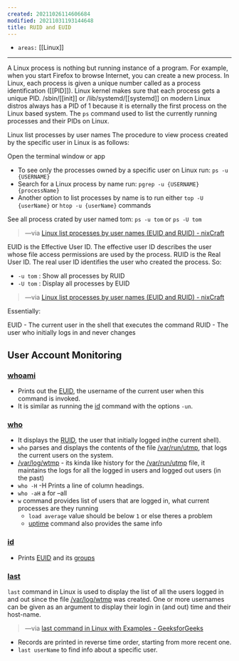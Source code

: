 ```yaml
---
created: 20211026114606684
modified: 20211031193144648
title: RUID and EUID
---
```


- `areas:` [[Linux]]

---

A Linux process is nothing but running instance of a program. For example, when you start Firefox to browse Internet, you can create a new process. In Linux, each process is given a unique number called as a process identification ([[PID]]). Linux kernel makes sure that each process gets a unique PID. /sbin/[[init]] or /lib/systemd/[[systemd]] on modern Linux distros always has a PID of 1 because it is eternally the first process on the Linux based system. The `ps` command used to list the currently running processes and their PIDs on Linux.

Linux list processes by user names
The procedure to view process created by the specific user in Linux is as follows:

Open the terminal window or app

- To see only the processes owned by a specific user on Linux run: `ps -u {USERNAME}`
- Search for a Linux process by name run: `pgrep -u {USERNAME} {processName}`
- Another option to list processes by name is to run either `top -U {userName}` or `htop -u {userName}` commands

See all process crated by user named tom:
`ps -u tom` or `ps -U tom`

> —via [Linux list processes by user names (EUID and RUID) - nixCraft](https://www.cyberciti.biz/faq/linux-list-processes-by-user-names-euid-and-ruid/)

EUID is the Effective User ID. The effective user ID describes the user whose file access permissions are used by the process. RUID is the Real User ID. The real user ID identifies the user who created the process. So:

- `-u tom` : Show all processes by RUID
- `-U tom` : Display all processes by EUID

> —via [Linux list processes by user names (EUID and RUID) - nixCraft](https://www.cyberciti.biz/faq/linux-list-processes-by-user-names-euid-and-ruid/)

Essentially:

EUID - The current user in the shell that executes the command
RUID - The user who initially logs in and never changes

## User Account Monitoring

### [whoami](#whoami)

- Prints out the [EUID](#RUID%20and%20EUID), the username of the current user when this command is invoked.
- It is similar as running the [id](#id) command with the options `-un`.

### [who](#who)

- It displays the [RUID](#RUID%20and%20EUID), the user that initially logged in(the current shell).
- `who` parses and displays the contents of the file [/var/run/utmp](#%2Fvar%2Frun%2Futmp), that logs the current users on the system.
- [/var/log/wtmp](#%2Fvar%2Flog%2Fwtmp) - its kinda like history for the [/var/run/utmp](#%2Fvar%2Frun%2Futmp) file, it maintains the logs for all the logged in users and logged out users (in the past)
- `who -H` -H Prints a line of column headings.
- `who -aH` a for –all
- `w` command provides list of users that are logged in, what current processes are they running
  - `load average` value should be below `1` or else theres a problem
  - [uptime](#uptime) command also provides the same info

### [id](#id)

- Prints [EUID](#RUID%20and%20EUID) and its [groups](#groups)

### [last](#last)

`last` command in Linux is used to display the list of all the users logged in and out since the file [/var/log/wtmp](#%2Fvar%2Flog%2Fwtmp) was created. One or more usernames can be given as an argument to display their login in (and out) time and their host-name.

> —via [last command in Linux with Examples - GeeksforGeeks](https://www.geeksforgeeks.org/last-command-in-linux-with-examples/)

- Records are printed in reverse time order, starting from more recent one.
- `last userName` to find info about a specific user.
